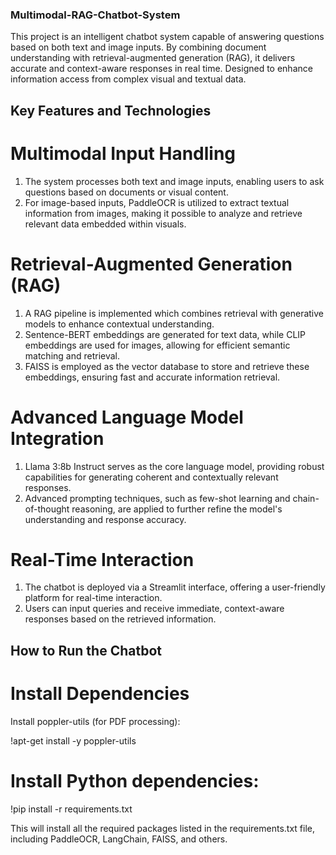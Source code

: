 ### Multimodal-RAG-Chatbot-System
This project is an intelligent chatbot system capable of answering questions based on both text and image inputs. By combining document understanding with retrieval-augmented generation (RAG), it delivers accurate and context-aware responses in real time. Designed to enhance information access from complex visual and textual data.

## Key Features and Technologies

# Multimodal Input Handling 

1. The system processes both text and image inputs, enabling users to ask questions based on documents or visual content.
2. For image-based inputs, PaddleOCR is utilized to extract textual information from images, making it possible to analyze and retrieve relevant data embedded within visuals.

# Retrieval-Augmented Generation (RAG)

1. A RAG pipeline is implemented which combines retrieval with generative models to enhance contextual understanding.
2. Sentence-BERT embeddings are generated for text data, while CLIP embeddings are used for images, allowing for efficient semantic matching and retrieval.
3. FAISS is employed as the vector database to store and retrieve these embeddings, ensuring fast and accurate information retrieval.

# Advanced Language Model Integration

1. Llama 3:8b Instruct serves as the core language model, providing robust capabilities for generating coherent and contextually relevant responses.
2. Advanced prompting techniques, such as few-shot learning and chain-of-thought reasoning, are applied to further refine the model's understanding and response accuracy.

# Real-Time Interaction

1. The chatbot is deployed via a Streamlit interface, offering a user-friendly platform for real-time interaction.
2. Users can input queries and receive immediate, context-aware responses based on the retrieved information.

##  How to Run the Chatbot

#  Install Dependencies

Install poppler-utils (for PDF processing):

!apt-get install -y poppler-utils

# Install Python dependencies:

!pip install -r requirements.txt

This will install all the required packages listed in the requirements.txt file, including PaddleOCR, LangChain, FAISS, and others.
